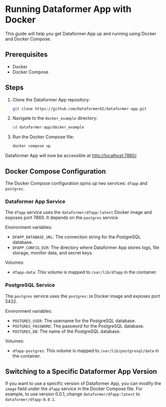 # Running Dataformer App with Docker

This guide will help you get Dataformer App up and running using Docker and Docker Compose.

## Prerequisites

- Docker
- Docker Compose

## Steps

1. Clone the Dataformer App repository:

   ```sh
   git clone https://github.com/DataformerAI/dataformer-app.git
   ```

2. Navigate to the `docker_example` directory:

   ```sh
   cd dataformer-app/docker_example
   ```

3. Run the Docker Compose file:

   ```sh
   docker compose up
   ```

Dataformer App will now be accessible at [http://localhost:7860/](http://localhost:7860/).

## Docker Compose Configuration

The Docker Compose configuration spins up two services: `dfapp` and `postgres`.

### Dataformer App Service

The `dfapp` service uses the `dataformer/dfapp:latest` Docker image and exposes port 7860. It depends on the `postgres` service.

Environment variables:

- `DFAPP_DATABASE_URL`: The connection string for the PostgreSQL database.
- `DFAPP_CONFIG_DIR`: The directory where Dataformer App stores logs, file storage, monitor data, and secret keys.

Volumes:

- `dfapp-data`: This volume is mapped to `/var/lib/dfapp` in the container.

### PostgreSQL Service

The `postgres` service uses the `postgres:16` Docker image and exposes port 5432.

Environment variables:

- `POSTGRES_USER`: The username for the PostgreSQL database.
- `POSTGRES_PASSWORD`: The password for the PostgreSQL database.
- `POSTGRES_DB`: The name of the PostgreSQL database.

Volumes:

- `dfapp-postgres`: This volume is mapped to `/var/lib/postgresql/data` in the container.

## Switching to a Specific Dataformer App Version

If you want to use a specific version of Dataformer App, you can modify the `image` field under the `dfapp` service in the Docker Compose file. For example, to use version 0.0.1, change `dataformer/dfapp:latest` to `dataformer/dfapp:0.0.1`.
